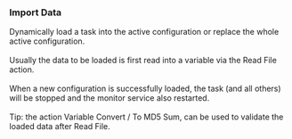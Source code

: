 ### Import Data

Dynamically load a task into the active configuration or replace the
whole active configuration.\
\
Usually the data to be loaded is first read into a variable via the Read
File action.\
\
When a new configuration is successfully loaded, the task (and all
others) will be stopped and the monitor service also restarted.\
\
Tip: the action Variable Convert / To MD5 Sum, can be used to validate
the loaded data after Read File.
